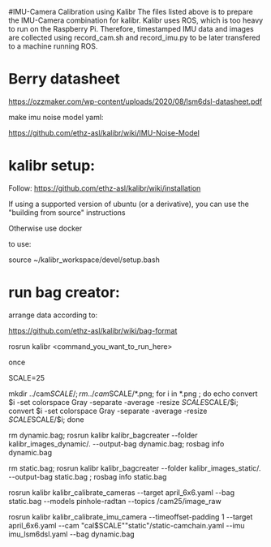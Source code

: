 #IMU-Camera Calibration using Kalibr
The files listed above is to prepare the IMU-Camera combination for kalibr. Kalibr uses ROS, which is too heavy to run on the Raspberry Pi. Therefore, timestamped IMU data and images are collected using record_cam.sh and record_imu.py to be later transfered to a machine running ROS.

# Berry datasheet

https://ozzmaker.com/wp-content/uploads/2020/08/lsm6dsl-datasheet.pdf

make imu noise model yaml:

https://github.com/ethz-asl/kalibr/wiki/IMU-Noise-Model

# kalibr setup:

Follow: https://github.com/ethz-asl/kalibr/wiki/installation

If using a supported version of ubuntu (or a derivative), you can use the "building from source" instructions

Otherwise use docker

to use:

source ~/kalibr_workspace/devel/setup.bash


# run bag creator:

arrange data according to:

https://github.com/ethz-asl/kalibr/wiki/bag-format

rosrun kalibr <command_you_want_to_run_here>

once 

SCALE=25

mkdir ../cam$SCALE/; rm ../cam$SCALE/*.png; for i in *.png ; do echo convert $i -set colorspace Gray -separate -average -resize $SCALE% ../cam$SCALE/$i; convert $i -set colorspace Gray -separate -average -resize $SCALE% ../cam$SCALE/$i; done

rm dynamic.bag; rosrun kalibr kalibr_bagcreater --folder kalibr_images_dynamic/. --output-bag dynamic.bag; rosbag info dynamic.bag  

rm static.bag; rosrun kalibr kalibr_bagcreater --folder kalibr_images_static/. --output-bag static.bag ; rosbag info static.bag 

rosrun kalibr kalibr_calibrate_cameras --target april_6x6.yaml --bag static.bag --models pinhole-radtan --topics /cam25/image_raw

rosrun kalibr kalibr_calibrate_imu_camera --timeoffset-padding 1 --target april_6x6.yaml --cam "cal$SCALE""static"/static-camchain.yaml --imu imu_lsm6dsl.yaml --bag dynamic.bag
